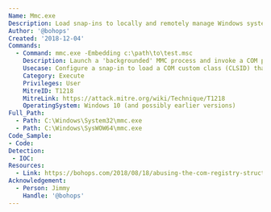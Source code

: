 ```yaml
---
Name: Mmc.exe
Description: Load snap-ins to locally and remotely manage Windows systems
Author: '@bohops'
Created: '2018-12-04'
Commands:
  - Command: mmc.exe -Embedding c:\path\to\test.msc
    Description: Launch a 'backgrounded' MMC process and invoke a COM payload
    Usecase: Configure a snap-in to load a COM custom class (CLSID) that has been added to the registry
    Category: Execute
    Privileges: User
    MitreID: T1218
    MitreLink: https://attack.mitre.org/wiki/Technique/T1218
    OperatingSystem: Windows 10 (and possibly earlier versions)
Full_Path:
  - Path: C:\Windows\System32\mmc.exe
  - Path: C:\Windows\SysWOW64\mmc.exe
Code_Sample: 
- Code:
Detection:
 - IOC: 
Resources:
  - Link: https://bohops.com/2018/08/18/abusing-the-com-registry-structure-part-2-loading-techniques-for-evasion-and-persistence/
Acknowledgement:
  - Person: Jimmy
    Handle: '@bohops'
---
```

